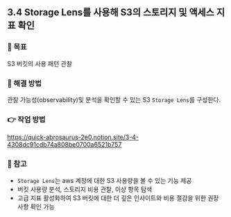 ## 3.4 Storage Lens를 사용해 S3의 스토리지 및 액세스 지표 확인

### 🎯 목표

S3 버킷의 사용 패턴 관찰

### 🤔 해결 방법

관찰 가능성(observability)및 분석을 확인할 수 있는 S3 `Storage Lens`를 구성한다.

### 👉 작업 방법

https://quick-abrosaurus-2e0.notion.site/3-4-4308dc91cdb74a808be0700a6521b757

### 🤗 참고

- `Storage Lens`는 aws 계정에 대한 S3 사용량을 볼 수 있는 기능 제공
- 버킷 사용량 분석, 스토리지 비용 관찰, 이상 항목 탐색
- 고급 지표 활성화하여 S3 버킷에 대한 더 깊은 인사이트와 비용 절감을 위한 권장 사항 확인 가능
